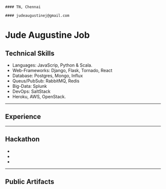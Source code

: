                                                                                     #### TN, Chennai
                                                                                    #### judeaugustinej@gmail.com
# Jude Augustine Job 


## Technical Skills
* Languages: JavaScrip, Python & Scala.
* Web-Frameworks: Django, Flask, Tornado, React
* Database: Postgres, Mongo, Influx
* Queus/PubSub: RabbitMQ, Redis
* Big-Data: Splunk
* DevOps: SaltStack
* Heroku, AWS, OpenStack.
---
## Experience
---
## Hackathon
*

*

*
---

## Public Artifacts

